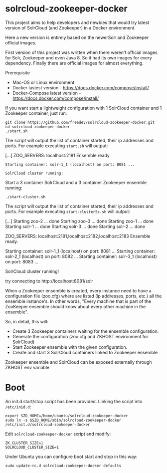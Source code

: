 solrcloud-zookeeper-docker
================

This project aims to help developers and newbies that would try latest version of SolrCloud (and Zookeeper) in a Docker environment.

Here a  new version is entirely based on the newerSolr and Zookeeper official images. 

First version of this project was written when there weren't official images for Solr, Zookeeper and even Java 8. So it had its own images for every dependency. Finally there are official images for almost everything.

Prerequisite

 * Mac-OS or Linux environment
 * Docker lastest version - https://docs.docker.com/compose/install/
 * Docker-Compose latest version - https://docs.docker.com/compose/install/

If you want start a lightweight configuration with 1 SolrCloud container and 1 Zookeeper container, just run:

  	git clone https://github.com/freedev/solrcloud-zookeeper-docker.git
    cd solrcloud-zookeeper-docker
    ./start.sh

The script will output the list of container started, their ip addresses and ports. For example executing `start.sh` will output:

   [...]
    ZOO_SERVERS: localhost:2181
    Ensemble ready.

    Starting container: solr-1_1 (localhost) on port: 8081 ...

    SolrCloud cluster running!
    
Start a 3 container SolrCloud and a 3 container Zookeeper ensemble running:

    ./start-cluster.sh
    
The script will output the list of container started, their ip addresses and ports. For example executing `start-cluster5x.sh` will output:

   [...]
   Starting zoo-2 ... done
   Starting zoo-3 ... done
   Starting zoo-1 ... done
   Starting solr-1 ... done
   Starting solr-3 ... done
   Starting solr-2 ... done
   
   
   ZOO_SERVERS: localhost:2181,localhost:2182,localhost:2183
   Ensemble ready.
   
   Starting container: solr-1_1 (localhost) on port: 8081 ...
   Starting container: solr-2_1 (localhost) on port: 8082 ...
   Starting container: solr-3_1 (localhost) on port: 8083 ...
   
   SolrCloud cluster running!
   
   
   try connecting to http://localhost:8081/solr


When a Zookeeper ensemble is created, every instance need to have a configuration file (zoo.cfg) where are listed (ip addresses, ports, etc.) all the ensemble instance's. 
In other words, "Every machine that is part of the ZooKeeper ensemble should know about every other machine in the ensemble". 

So, in detail, this will:

- Create 3 Zookeeper containers waiting for the ensemble configuration.
- Generate the configuration (zoo.cfg and ZKHOST environment for SolrCloud)
- Start Zookeeper ensemble with the given configuration.
- Create and start 3 SolrCloud containers linked to Zookeeper ensemble

Zookeeper ensemble and SolrCloud can be exposed externally through ZKHOST env variable

# Boot
An init.d start/stop script has been provided. Linking the script into `/etc/inid.d`:

	export SZD_HOME=/home/ubuntu/solrcloud-zookeeper-docker
    sudo ln -s $SZD_HOME/sbin/solrcloud-zookeeper-docker /etc/init.d/solrcloud-zookeeper-docker
    
Edit `solrcloud-zookeeper-docker` script and modify:

	ZK_CLUSTER_SIZE=1
	SOLRCLOUD_CLUSTER_SIZE=1
    
Under Ubuntu you can configure boot start and stop in this way:
    
    sudo update-rc.d solrcloud-zookeeper-docker defaults
    

